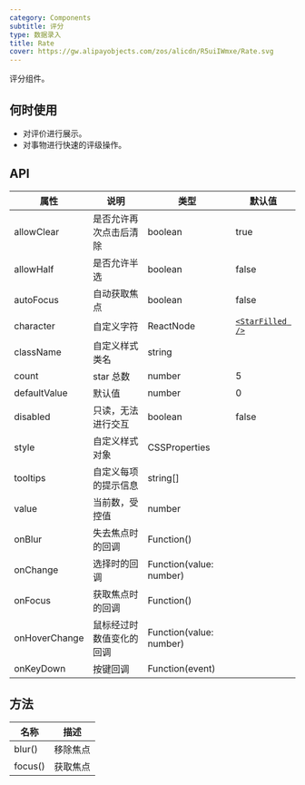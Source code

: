 ```yaml
---
category: Components
subtitle: 评分
type: 数据录入
title: Rate
cover: https://gw.alipayobjects.com/zos/alicdn/R5uiIWmxe/Rate.svg
---
```


评分组件。

## 何时使用

- 对评价进行展示。
- 对事物进行快速的评级操作。

## API

| 属性 | 说明 | 类型 | 默认值 |
| --- | --- | --- | --- |
| allowClear | 是否允许再次点击后清除 | boolean | true |
| allowHalf | 是否允许半选 | boolean | false |
| autoFocus | 自动获取焦点 | boolean | false |
| character | 自定义字符 | ReactNode | [`<StarFilled />`](/components/icon/) |
| className | 自定义样式类名 | string |  |
| count | star 总数 | number | 5 |
| defaultValue | 默认值 | number | 0 |
| disabled | 只读，无法进行交互 | boolean | false |
| style | 自定义样式对象 | CSSProperties |  |
| tooltips | 自定义每项的提示信息 | string\[] |  |
| value | 当前数，受控值 | number |  |
| onBlur | 失去焦点时的回调 | Function() |  |
| onChange | 选择时的回调 | Function(value: number) |  |
| onFocus | 获取焦点时的回调 | Function() |  |
| onHoverChange | 鼠标经过时数值变化的回调 | Function(value: number) |  |
| onKeyDown | 按键回调 | Function(event) |  |

## 方法

| 名称    | 描述     |
| ------- | -------- |
| blur()  | 移除焦点 |
| focus() | 获取焦点 |
